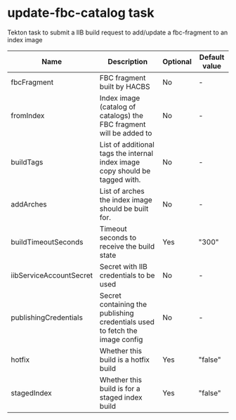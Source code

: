 # update-fbc-catalog task

Tekton task to submit a IIB build request to add/update a fbc-fragment to an index image

| Name                    | Description                                                                  | Optional | Default value |
| ----------------------- | ---------------------------------------------------------------------------- | -------- | ------------- |
| fbcFragment             | FBC fragment built by HACBS                                                  | No       | -             |
| fromIndex               | Index image (catalog of catalogs) the FBC fragment will be added to          | No       | -             |
| buildTags               | List of additional tags the internal index image copy should be tagged with. | No       | -             |
| addArches               | List of arches the index image should be built for.                          | No       | -             |
| buildTimeoutSeconds     | Timeout seconds to receive the build state                                   | Yes      | "300"         |
| iibServiceAccountSecret | Secret with IIB credentials to be used                                       | No       | -             |
| publishingCredentials   | Secret containing the publishing credentials used to fetch the image config  | No       | -             |
| hotfix                  | Whether this build is a hotfix build                                         | Yes      | "false"       |
| stagedIndex             | Whether this build is for a staged index build                               | Yes      | "false"       |
